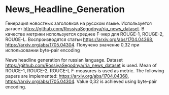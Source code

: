 # News_Headline_Generation
Генерация новостных заголовков на русском языке. Используется датасет https://github.com/RossiyaSegodnya/ria_news_dataset. В качестве метрики используется среднее F-мер для ROUGE-1, ROUGE-2, ROUGE-L. Воспроизводятся статьи https://arxiv.org/abs/1704.04368, https://arxiv.org/abs/1705.04304. Получено значение 0,32 при использовании byte-pair encoding 

News headline generation for russian language. Dataset https://github.com/RossiyaSegodnya/ria_news_dataset is used. Mean of ROUGE-1, ROUGE-2, ROUGE-L F-measures is used as metric. The following papers are implemented: https://arxiv.org/abs/1704.04368, https://arxiv.org/abs/1705.04304. Value 0,32 is achieved using byte-pair encoding.
